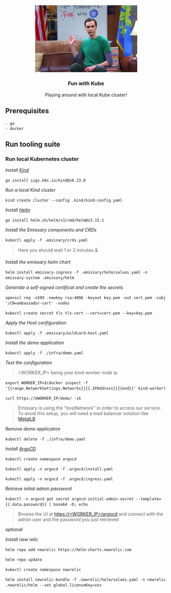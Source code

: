 <div align="center">
  <a href="#">
    <img src=".img/fun-with-kube.jpg" alt="Logo" width="319" height="207.5">
  </a>

  <h3 align="center">Fun with Kube</h3>

  <p align="center">
    Playing around with local Kube cluster!
  </p>
</div>

## Prerequisites

    - go
    - docker

## Run tooling suite

### Run local Kubernetes cluster

_Install [Kind](https://kind.sigs.k8s.io)_

`go install sigs.k8s.io/kind@v0.23.0`

_Run a local Kind cluster_

`kind create cluster --config .kind/kind-config.yaml`

_Install [Helm](https://helm.sh)_

`go install helm.sh/helm/v3/cmd/helm@v3.15.1`

_Install the Emissary components and CRDs_

`kubectl apply -f .emissary/crds.yaml` 

> Here you should wait 1 or 2 minutes ⏳

_Install the emissary helm chart_

`helm install emissary-ingress -f .emissary/helm/values.yaml -n emissary-system .emissary/helm`

_Generate a self-signed certificat and create the secrets_

`openssl req -x509 -newkey rsa:4096 -keyout key.pem -out cert.pem -subj '/CN=ambassador-cert' -nodes`

`kubectl create secret tls tls-cert --cert=cert.pem --key=key.pem`

_Apply the Host configuration_

`kubectl apply -f .emissary/wildcard-host.yaml`

_Install the demo application_

`kubectl apply -f ./infra/demo.yaml`

_Test the configuration_

> <WORKER_IP> being your kind-worker node ip

`export WORKER_IP=$(docker inspect -f '{{range.NetworkSettings.Networks}}{{.IPAddress}}{{end}}' kind-worker)`

`curl https://$WORKER_IP/demo/ -ik`

> Emissary is using the "hostNetwork" in order to access our service. To avoid this setup, you will need a load balancer solution like [MetalLB](https://github.com/metallb/metallb)

_Remove demo application_

`kubectl delete -f ./infra/demo.yaml`

_Install [ArgoCD](https://argoproj.github.io/cd)_

`kubectl create namespace argocd`

`kubectl apply -n argocd -f .argocd/install.yaml`

`kubectl apply -n argocd -f .argocd/ingress.yaml`

_Retrieve initial admin password_

`kubectl -n argocd get secret argocd-initial-admin-secret --template={{.data.password}} | base64 -D; echo`

> Browse the UI at [https://<WORKER_IP>/argocd](https://<WORKER_IP>/argocd) and connect with the admin user and the password you just retrieved

*optional*

_Install new relic_

`helm repo add newrelic https://helm-charts.newrelic.com`

`helm repo update`

`kubectl create namespace newrelic`

`helm install newrelic-bundle -f .newrelic/helm/values.yaml -n newrelic .newrelic/helm --set global.licenseKey=xxx`

